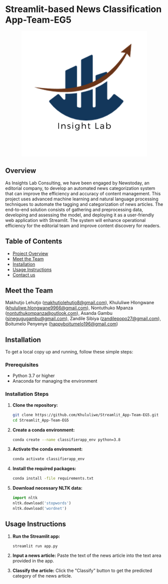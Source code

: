 # Streamlit-based News Classification App-Team-EG5
<p align="center">
  <img src="https://github.com/Khululiwe/Streamlit_App-Team-EG5/blob/main/logo.png" alt="Logo" width="400"/>
</p>

## Overview

As Insights Lab Consulting, we have been engaged by Newstoday, an editorial company, to develop an automated news categorization system that can improve the efficiency and accuracy of content management. This project uses advanced machine learning and natural language processing techniques to automate the tagging and categorization of news articles. The end-to-end solution consists of gathering and preprocessing data, developing and assessing the model, and deploying it as a user-friendly web application with Streamlit. The system will enhance operational efficiency for the editorial team and improve content discovery for readers.

## Table of Contents
* [Project Overview](#project-overview)
* [Meet the Team](#meet-the-team)
* [Installation](#installation)
* [Usage Instructions](#usage-instructions)
* [Contact us](#contact-us)
  
## Meet the Team
Makhutjo Lehutjo (makhutjolehutjo8@gmail.com),
Khululiwe Hlongwane (khululiwe.hlongwane9966@gmail.com),
Nontuthuko Mpanza	(nontuthukompanza@outlook.com),
Asanda Gambu	(sinegugugambu@gmail.com),
Zandile Sibiya	(zandilepopo27@gmail.com),
Boitumelo Penyenye (happyboitumelo196@gmail.com)

## Installation
To get a local copy up and running, follow these simple steps:

### Prerequisites
- Python 3.7 or higher
- Anaconda for managing the environment

### Installation Steps
1. **Clone the repository:**
    ```bash
    git clone https://github.com/Khululiwe/Streamlit_App-Team-EG5.git
    cd Streamlit_App-Team-EG5
    ```

2. **Create a conda environment:**
    ```bash
    conda create --name classifierapp_env python=3.8
    ```
    
3. **Activate the conda environment:**
   ```bash
   conda activate classifierapp_env
   ```
   
5. **Install the required packages:**
    ```bash
    conda install -file requirements.txt
    ```

6. **Download necessary NLTK data:**
    ```python
    import nltk
    nltk.download('stopwords')
    nltk.download('wordnet')
    ```

## Usage Instructions
1. **Run the Streamlit app:**
    ```bash
    streamlit run app.py
    ```

2. **Input a news article:** Paste the text of the news article into the text area provided in the app.

3. **Classify the article:** Click the "Classify" button to get the predicted category of the news article.
